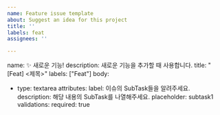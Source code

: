 ```yaml
---
name: Feature issue template
about: Suggest an idea for this project
title: ''
labels: feat
assignees: ''

---
```


name: ✨ 새로운 기능!
description: 새로운 기능을 추가할 때 사용합니다.
title: "[Feat] <제목>"
labels: ["Feat"]
body:
- type: textarea
  attributes:
    label: 이슈의 SubTask들을 알려주세요.
    description: 해당 내용의 SubTask를 나열해주세요.
    placeholder: subtask1
  validations:
    required: true

